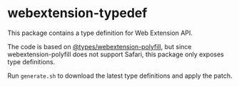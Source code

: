 # webextension-typedef

This package contains a type definition for Web Extension API.

The code is based on [@types/webextension-polyfill](https://www.npmjs.com/package/@types/webextension-polyfill), but since webextension-polyfill does not support Safari, this package only exposes type definitions.

Run `generate.sh` to download the latest type definitions and apply the patch.
